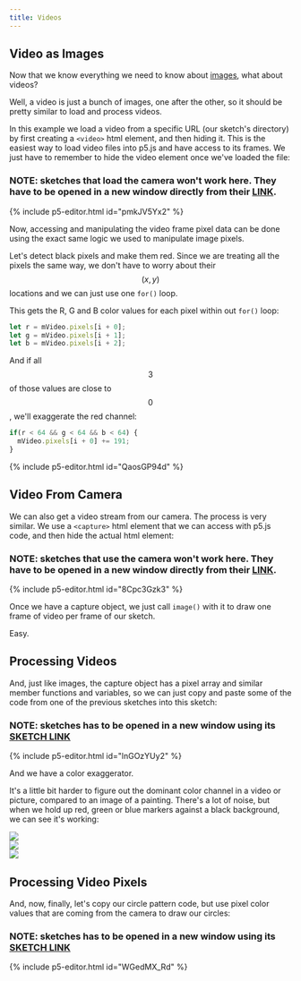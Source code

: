 ```yaml
---
title: Videos
---
```

## Video as Images

Now that we know everything we need to know about [images](../images/), what about videos?

Well, a video is just a bunch of images, one after the other, so it should be pretty similar to load and process videos.

In this example we load a video from a specific URL (our sketch's directory) by first creating a `<video>` html element, and then hiding it. This is the easiest way to load video files into p5.js and have access to its frames. We just have to remember to hide the video element once we've loaded the file:

### NOTE: sketches that load the camera won't work here. They have to be opened in a new window directly from their [LINK](https://editor.p5js.org/thiagohersan/sketches/8Cpc3Gzk3).

{% include p5-editor.html id="pmkJV5Yx2" %}

Now, accessing and manipulating the video frame pixel data can be done using the exact same logic we used to manipulate image pixels.

Let's detect black pixels and make them red. Since we are treating all the pixels the same way, we don't have to worry about their $$(x, y)$$ locations and we can just use one `for()` loop.

This gets the R, G and B color values for each pixel within out `for()` loop:

```js
let r = mVideo.pixels[i + 0];
let g = mVideo.pixels[i + 1];
let b = mVideo.pixels[i + 2];
```

And if all $$3$$ of those values are close to $$0$$, we'll exaggerate the red channel:

```js
if(r < 64 && g < 64 && b < 64) {
  mVideo.pixels[i + 0] += 191;
}
```

{% include p5-editor.html id="QaosGP94d" %}

## Video From Camera

We can also get a video stream from our camera. The process is very similar. We use a `<capture>` html element that we can access with p5.js code, and then hide the actual html element:

### NOTE: sketches that use the camera won't work here. They have to be opened in a new window directly from their [LINK](https://editor.p5js.org/thiagohersan/sketches/8Cpc3Gzk3).

{% include p5-editor.html id="8Cpc3Gzk3" %}

Once we have a capture object, we just call `image()` with it to draw one frame of video per frame of our sketch.

Easy.

## Processing Videos

And, just like images, the capture object has a pixel array and similar member functions and variables, so we can just copy and paste some of the code from one of the previous sketches into this sketch:

### NOTE: sketches has to be opened in a new window using its [SKETCH LINK](https://editor.p5js.org/thiagohersan/sketches/lnGOzYUy2)

{% include p5-editor.html id="lnGOzYUy2" %}

And we have a color exaggerator.

It's a little bit harder to figure out the dominant color channel in a video or picture, compared to an image of a painting. There's a lot of noise, but when we hold up red, green or blue markers against a black background, we can see it's working:

<div class="image-row">
  <div class="img-wrapper">
    <img src = "{{ '/assets/images/week04/camera-00.jpg' | relative_url }}"/>
  </div>
  <div class="img-wrapper">
    <img src = "{{ '/assets/images/week04/camera-01.jpg' | relative_url }}"/>
  </div>
  <div class="img-wrapper">
    <img src = "{{ '/assets/images/week04/camera-02.jpg' | relative_url }}"/>
  </div>
</div>

## Processing Video Pixels

And, now, finally, let's copy our circle pattern code, but use pixel color values that are coming from the camera to draw our circles:

### NOTE: sketches has to be opened in a new window using its [SKETCH LINK](https://editor.p5js.org/thiagohersan/sketches/WGedMX_Rd)
{% include p5-editor.html id="WGedMX_Rd" %}
